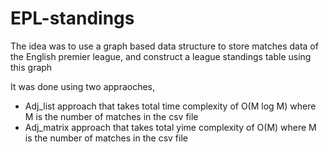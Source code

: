 # EPL-standings

The idea was to use a graph based data structure to store matches data of the English premier league, and construct a league standings table using this graph

It was done using two appraoches, <br>
- Adj_list approach that takes total time complexity of O(M log M) where M is the number of matches in the csv file
- Adj_matrix approach that takes total yime complexity of O(M) where M is the number of matches in the csv file
